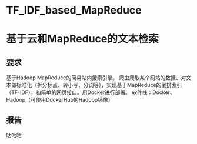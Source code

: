 # TF_IDF_based_MapReduce
# 基于云和MapReduce的文本检索
## 要求
基于Hadoop MapReduce的简易站内搜索引擎。
爬虫爬取某个网站的数据、对文本做标准化（拆分标点、转小写、分词等），实现基于MapReduce的倒排索引（TF-IDF），和简单的网页接口。用Docker进行部署。
软件栈：Docker、Hadoop（可使用DockerHub的Hadoop镜像）
## 报告
咕咕咕
